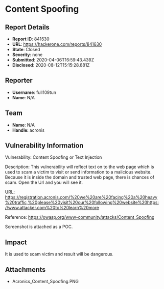 # Content Spoofing

## Report Details
- **Report ID**: 841630
- **URL**: https://hackerone.com/reports/841630
- **State**: Closed
- **Severity**: none
- **Submitted**: 2020-04-06T16:59:43.439Z
- **Disclosed**: 2020-08-12T15:15:28.881Z

## Reporter
- **Username**: full109tun
- **Name**: N/A

## Team
- **Name**: N/A
- **Handle**: acronis

## Vulnerability Information
Vulnerability: 
Content Spoofing or Text Injection

Description:
This vulnerability will reflect text on to the web page which is used to scam a victim to visit or send information to a malicious website. Because it is inside the domain and trusted web page, there is chances of scam. Open the Url and you will see it.

URL:   https://registration.acronis.com/%20we%20are%20facing%20a%20heavy%20traffic,%20please%20visit%20our%20following%20website%20https://www.attacker.com%20to%20learn%20more

Reference:
https://owasp.org/www-community/attacks/Content_Spoofing

Screenshot is attached as a POC.

## Impact

It is used to scam victim and result will be dangerous.

## Attachments
- Acronics_Content_Spoofing.PNG
